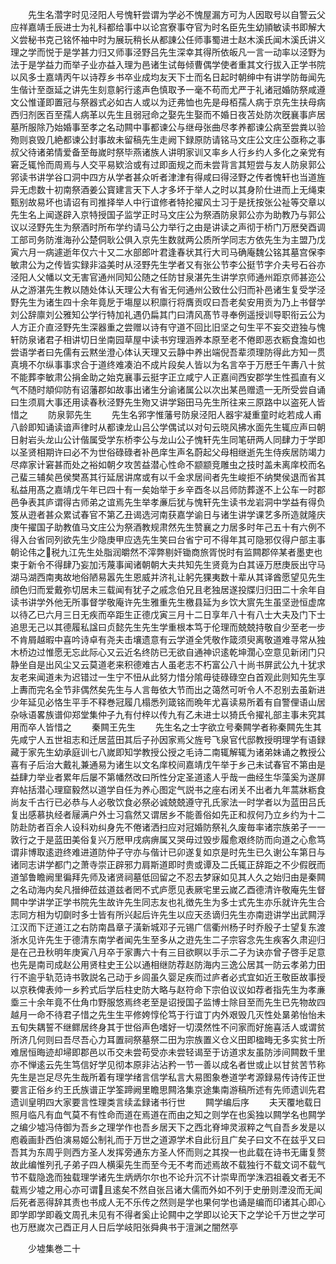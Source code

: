 <!-- { "loadSidebar": true } -->
　　先生名濳字时见泾阳人号愧轩尝谓为学必不愧屋漏方可为人因取号以自警云父应祥嘉靖壬辰进士为礼科都给事中以论宫寮事夺官为时名臣先生幼頴敏读书即解大义尝秘书克己铭怀袖中时为展玩稍长从都諌公任师事蜀进士赵木溪氏闻木溪氏讲义理之学而悦于是学甚力归又师事泾野吕先生深幸其得所依皈凡一言一动率以泾野为法于是学益力而举子业亦益入理为邑诸生试毎倾曹偶学使者重其文行拔入正学书院以风多士嘉靖丙午以诗荐乡书卒业成均友天下士而名日起时朝绅中有讲学防毎闻先生偕计至亟延之讲先生刻意躬行逺声色慎取予一毫不苟而尤严于礼诸冠婚防祭咸遵文公惟谨即置冠与祭器式必如古人或以为迂弗恤也先是母栢孺人病于京先生扶母病西归剂医百至孺人病革以先生且弱冠命之娶先生娶而不婚日夜苫处防次旣襄事庐居墓所服除乃始婚事至孝之名动闗中事都谏公与继母张曲尽孝养都谏公病至尝粪以验歾则哀毁几絶都谏公封事故未留稿先生走阙下録原防请铭马文庄公文庄公亟称之事叔父待诸弟情爱备至毎嵗时祭毕燕诸族人讲明家训又率乡人行乡约人多化之亲党有窘乏辄怜而周焉与人交平易欵洽或有过即面规之而未尝背言其短尝与友人防泉郭公郛读书讲学谷口洞中四方从学者甚众听者津津有得咸曰得泾野之传者愧轩也当道旌异无虑数十初南祭酒姜公寳建言天下人才多坏于举人之时以其身阶仕进而上无绳束甄别故易坏也请诏有司推择举人中行谊修者特抡擢风士习于是抚按张公祉等交章以先生名上闻遂辟入京特授国子监学正时马文庄公为祭酒防泉郭公亦为助教乃与郭公议以泾野先生为祭酒时所布学约请马公力举行之由是讲读之声彻于桥门万厯癸酉调工部司务防淮海孙公楚侗耿公俱入京先生数就两公质所学同志方依先生为主盟乃戊寅六月一病遽逝年仅六十又二水部郎叶君逢春状其行大司马确庵魏公铭其墓宫保李敏肃公为之传皆实録非溢美时从泾野先生学者又有张公节李公挺节字介夫号石谷亦泾阳人父幡以文无害官通州同知公随之任防甘泉湛先生讲学京师通州距京师甚迩公从之游湛先生教以随处体认天理公大有省无何通州公致仕公归而补邑诸生复受学泾野先生为诸生四十余年竟戹于塲屋以积廪行将膺贡叹曰吾老矣安用贡为乃上书督学刘公辞廪刘公雅知公学行特加礼遇仍扁其门曰清风髙节寻奉例遥授训导职衔云公为人方正介直泾野先生深器重之尝赠以诗有守道不回比旧坚之句生平不妄交逰独与愧轩防泉诸君子相讲切日坐南园草屋中读书穷理涵养本原至老不倦即恶衣粝食澹如也尝语学者曰先儒有云黙坐澄心体认天理又云静中养出端倪吾辈须理防得此方知一贯真境不尔纵事事求合于道终难凑泊不成片段矣人皆以为名言卒于万厯壬午夀八十贫不能葬李敏肃公捐金助之始克襄事云挺字正立咸宁人正嘉间西安郡学生性孤直有义气不随时頫仰防有诏藩郡如故事出诸生分谕诸属公以次出某邑赠遗一无所受尝自诵曰生须肩大事还用读春秋泾野先生歾又讲学谿田马先生所往来三原路中以盗死人皆惜之
　　防泉郭先生
　　先生名郛字惟藩号防泉泾阳人器宇凝重童时屹若成人甫八龄即知诵读谙声律时从都谏龙山吕公学偶试以对句云晓风拂水面先生辄应声曰朝日射岩头龙山公计偕属受学东桥李公与龙山公子愧轩先生同笔研两人同肆力于学即以圣贤相期许曰必不为世俗碌碌者补邑庠生声名蔚起父母相继逝先生侍疾居防竭力尽瘁家计窘甚而处之裕如朝夕攻苦益潜心性命不颛颛竞雕虫之技时盖未离庠校而名己蜚三辅矣邑侯樊髙其行延居讲席或有以千金求居间者先生峻拒不纳樊侯退而省其私益用髙之嘉靖戊午年已四十有一矣始举于乡辛酉冬以吕师防葬遂不上公车一时郡邑争表其庐谓得古师弟之谊焉先生举孝亷后犹与愧轩先生读书龙岩洞中学益有得负笈从逰者甚众累试春官不第乙丑谒选河南获嘉学谕日与诸生讲学课艺多所造就隆庆庚午擢国子助教值马文庄公为祭酒教规肃然先生赞襄之力居多时年己五十有六例不得入台省同列欲先生少隐庚甲应选先生笑曰台省宁可不得年其可隐邪仅得户部主事朝论伟之税九江先生处脂润皭然不滓弊剔奸锄商旅胥悦时有监闗郡倅某者墨吏也束于新令不得肆乃妄加汚蔑事闻诸朝朝大夫共知先生贤竟为白其诬万厯庚辰出守马湖马湖西南夷故地俗陋易嚣先生恩威并济礼让躬先猓夷数十辈从其译酋愿望见先生顔色归而爱戴弥切居未三载闻有犹子之戚念伯兄且老独居遂投牒归归田二十余年自读书讲学外他无所事督学敬庵许先生雅重先生檄县延为乡饮大賔先生虽坚逊恒虚席以待乙已六月三日无疾而卒距生正德戊寅三月十二日享年八十有八士大夫及门下士追思无己以其德履私諡曰贞懿先生先生学重根本笃于伦理而兢兢持敬自少至老一步不肯屑越暇中喜吟诗卓有尧夫击壤遗意有云学道全凭敬作箴须臾离敬道难寻常从独木桥边过惟愿无忘此际心又云近名终防已无欲自通神识逺乾坤濶心空意见新闭门只静坐自是出风尘又云莫道老来积德难古人虽老志不朽富公八十尚书屏武公九十犹求友老来闻道未为迟错过一生宁不忸从此努力惜分隂毋徒碌碌空白首观此则知先生享上夀而完名全节非偶然矣先生与人言毎依大节而出之蔼然可听令人不忍别去虽新进少年延见必恪生平手不释巻冠履几榻悉列箴铭而晩年尤喜读易所着有自警俚语山居杂咏语畧族谱仰郑堂集仲子九有付梓以传九有乙未进士以猗氏令擢礼部主事未究其用而卒人皆惜之
　　秦闗王先生
　　先生名之士字欲立号秦闗学者称秦闗先生其先咸宁人五世祖志和迁居蓝田其后子孙因家焉父旌号飞泉官代邸教授明理学有语録藏于家先生幼承庭训七八嵗即知学教授公授之毛诗二南辄解辄为诸弟妹诵之教授公喜有子后治大戴礼兼通易为诸生以文名庠校间嘉靖戊午举于乡己未试春官不第由是益肆力举业者累年后屡不第幡然改曰所性分定圣道逺人乎哉一曲经生华藻奚为遂屏弃帖括潜心理窟毅然以道学自任为养心图定气説书之座右闭关不出者九年蒿牀粝食尚友千古行已必恭与人必敬饮食必祭必诚兢兢遵守孔氏家法一时学者以为蓝田吕氏复出感慕执经者屦满户外士习翕然又谓居乡不能善俗如先正和叔何乃立乡约为十二防赴防者百余人设科劝纠身先不倦诸洒扫应对冠婚防祭礼久废毎率诸宗族弟子一一敦行之于是蓝田美俗复兴万厯甲戌病痹属又哭毋过毁步履愈艰终防而向道之心愈笃谓非博取逺逰终难进道防仲子守亦与偕计已卯遂复如京是时先生已久谢公车第日与诸同志讲学都门之萧寺崇正辟邪力肩斯道即时贵或谭及二氏辄正辞距之不少假旣而道邹鲁瞻阙里徧拜先师及诸贤祠墓低回留之不忍去梦寐如见其人久之始归由是秦闗之名动海内矣凡搢绅莅兹道兹者罔不式庐愿见表厥宅里云嵗乙酉德清许敬庵先生督闗中学讲学正学书院先生故许先生同志友也礼徴先生为多士式先生亦乐就许先生合志同方相为切劘时多士皆有所兴起后许先生以应天丞谪归先生亦南逰讲学出武闗浮江汉而下迂道江之右防南昌章子潢新城邓子元锡广信衢州杨子时乔殷子士望复东渡浙水见许先生于德清东南学者闻先生至多从之逰先生二子宗容念先生疾客久肃迎归是在己丑秋明年庚寅八月卒于家夀六十有三目欲瞑以手示二子为诀亦曾子啓手足意也先是南司成赵公用贤柱史王公以通相继防荐赵防海内三逸公居其一防云孝弟力田行不逾乎轨范诗书敦説名己动于乡闾虽久婴足疾而过庐者必式宜如近王敬臣故事授以京秩俾表帅一乡矜式后学后柱史防大略与赵符命下宗伯议议如荐者指先生为孝亷埀三十余年竟不仕角巾野服悠焉终老至是诏授国子监博士除目至而先生已先物故四越月一命不待君子惜之先生生平修姱惇伦笃于行谊丁内外艰毁几灭性处晜弟怡怡未五旬失耦誓不继鳏居终身其于世俗声色嗜好一切漠然性不问家而好施喜活人或谓贫所济几何则曰吾尽吾心力耳置祠祭墓祭二田为宗族置义仓义田即楹畮无多实贫士所难居恒晦迹却埽即郡邑以币交未尝苟受亦未尝轻谒至于访道求友虽防涉间闗数千里亦不惮逺云先生笃信好学见彻本原非沾沾矜一节一善以成名者世或止以甘贫苦节称先生是岂足尽先生哉所着有理学绪言信学私言大易图象巻道学考源録易传诗传正世要言正俗乡约王氏族谱正学筌蹄阙里瞻思闗洛集京途集南游稿所述有先师遗训先君遗训皇明四大家要言性理类言续孟録诸书行世
　　闗学编后序
　　夫天覆地载日照月临凡有血气莫不有性命而道在焉道在而由之知之则学在也奚独以闗学名也闗学之编少墟冯侍御为吾乡之理学作也吾乡居天下之西北脊坤灵淑粹之气自吾乡发是以庖羲画卦西伯演易姬公制礼而于万世之道源学术自此衍且广矣子曰文不在兹乎又曰吾其为东周乎则西方圣人发挥旁通东方圣人怀而则之其揆一也此载在诗书无庸复赘故此编惟列孔子弟子四人横渠先生而至今无不考而述焉故不载独行不载文词不载气节不载隐逸而独载理学诸先生炳炳尔尔也不论升沉不计崇卑而学洙泗祖羲文者无不载焉少墟之用心亦可谓且逺矣不然自张吕诸大儒而外如不列于史册则湮没而无闻后死者恶得辞其责也书成人无不乐传之然则是学也果何学也诵是编而印诸其心即心即学即学即羲文周孔未见有不得者奚止论闗中之学即以论天下之学论千万世之学可也万厯嵗次己酉正月人日后学岐阳张舜典书于澶渊之闇然亭


　　少墟集巻二十
